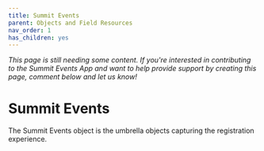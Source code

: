 ```yaml
---
title: Summit Events
parent: Objects and Field Resources
nav_order: 1
has_children: yes
---
```



*This page is still needing some content. If you're interested in contributing to the Summit Events App and want to help provide support by creating this page, comment below and let us know!*

# Summit Events
The Summit Events object is the umbrella objects capturing the registration experience.
